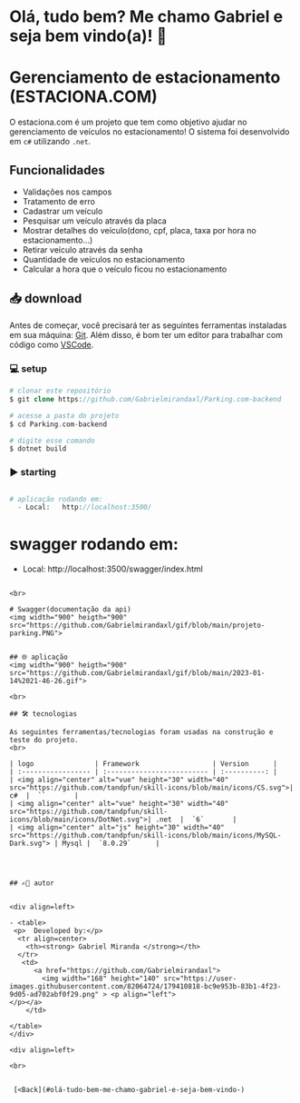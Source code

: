 # Olá, tudo bem? Me chamo Gabriel e seja bem vindo(a)! 👋

# Gerenciamento de estacionamento (ESTACIONA.COM)

 O estaciona.com é um projeto que tem como objetivo ajudar no gerenciamento de veículos no estacionamento! O sistema foi desenvolvido em `c#` utilizando `.net`.
 
## Funcionalidades

- Validações nos campos
- Tratamento de erro
- Cadastrar um veículo
- Pesquisar um veículo através da placa
- Mostrar detalhes do veículo(dono, cpf, placa, taxa por hora no estacionamento...)
- Retirar veículo através da senha
- Quantidade de veículos no estacionamento
- Calcular a hora que o veículo ficou no estacionamento




## 📥 download

Antes de começar, você precisará ter as seguintes ferramentas instaladas em sua máquina:
[Git](https://git-scm.com).
Além disso, é bom ter um editor para trabalhar com código como [VSCode](https://code.visualstudio.com/).

### 💻 setup

```php
# clonar este repositório
$ git clone https://github.com/Gabrielmirandaxl/Parking.com-backend

# acesse a pasta do projeto 
$ cd Parking.com-backend

# digite esse comando
$ dotnet build

```

### ▶ starting
```php

# aplicação rodando em:
  - Local:   http://localhost:3500/ 
```
# swagger rodando em:
  - Local:   http://localhost:3500/swagger/index.html
```

<br>

# Swagger(documentação da api)
<img width="900" heigth="900"  src="https://github.com/Gabrielmirandaxl/gif/blob/main/projeto-parking.PNG">


## 🌐 aplicação
<img width="900" heigth="900"  src="https://github.com/Gabrielmirandaxl/gif/blob/main/2023-01-14%2021-46-26.gif">

<br>

## 🛠 tecnologias

As seguintes ferramentas/tecnologias foram usadas na construção e teste do projeto.
<br>

| logo               | Framework                  | Version      |
| :----------------- | :------------------------- | :----------: |
| <img align="center" alt="vue" height="30" width="40" src="https://github.com/tandpfun/skill-icons/blob/main/icons/CS.svg">| c#  |  ``       |
| <img align="center" alt="vue" height="30" width="40" src="https://github.com/tandpfun/skill-icons/blob/main/icons/DotNet.svg">| .net  |  `6`       |
| <img align="center" alt="js" height="30" width="40" src="https://github.com/tandpfun/skill-icons/blob/main/icons/MySQL-Dark.svg"> | Mysql |  `8.0.29`      |
    


              
## ✍🏼 autor


<div align=left>

- <table>
 <p>  Developed by:</p>
  <tr align=center>
    <th><strong> Gabriel Miranda </strong></th>
  </tr>
   <td>
      <a href="https://github.com/Gabrielmirandaxl">
        <img width="168" height="140" src="https://user-images.githubusercontent.com/82064724/179410818-bc9e953b-83b1-4f23-9d05-ad702abf0f29.png" > <p align="left">
</p></a>
    </td>

</table>
</div>

<div align=left>

<br>

	
 [<Back](#olá-tudo-bem-me-chamo-gabriel-e-seja-bem-vindo-)


